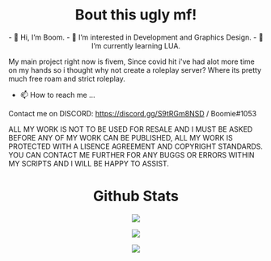 <h1 align="center">Bout this ugly mf!</h1>
<p align="center">- 👋 Hi, I’m Boom.
- 👀 I’m interested in Development and Graphics Design.
- 🌱 I’m currently learning LUA.

My main project right now is fivem, Since covid hit i've had alot more time on my hands so i thought why not create a roleplay server? Where its pretty much free roam and strict roleplay.

- 📫 How to reach me ...

Contact me on DISCORD: https://discord.gg/S9tRGm8NSD / Boomie#1053

ALL MY WORK IS NOT TO BE USED FOR RESALE AND I MUST BE ASKED BEFORE ANY OF MY WORK CAN BE PUBLISHED, ALL MY WORK IS PROTECTED WITH A LISENCE AGREEMENT AND COPYRIGHT STANDARDS.
YOU CAN CONTACT ME FURTHER FOR ANY BUGGS OR ERRORS WITHIN MY SCRIPTS AND I WILL BE HAPPY TO ASSIST.</p>

<h1 align="center">Github Stats</h1>

<p align="center">
    <img src="https://github-readme-stats.vercel.app/api?username=Boom1053&count_private=true&include_all_commits=true&show_icons=true&theme=omni&custom_title=Boomie's Stats"/>
    <p align="center">
     <img src="https://github-readme-stats.vercel.app/api/top-langs/?username=Boom1053">
     <p align="center">
     <img src="https://komarev.com/ghpvc/?username=Boom1053V&style=flat-square"/>
        </p>
    </p>
</p>

<!---
THIS IS A READ ME FILED AND IS ALSO ACTING AS A COPYRIGHT ACT OF 2021 USCR Laws
--->
